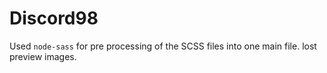 # Discord98
Used `node-sass` for pre processing of the SCSS files into one main file. lost preview images.
